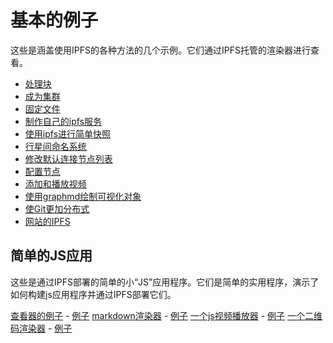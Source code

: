 # 基本的例子
这些是涵盖使用IPFS的各种方法的几个示例。它们通过IPFS托管的渲染器进行查看。

* [处理块](https://ipfs.io/docs/examples/example-viewer/example#../data/readme.md)
* [成为集群](https://ipfs.io/docs/examples/example-viewer/example#../network/readme.md)
* [固定文件](https://ipfs.io/docs/examples/example-viewer/example#../pinning/readme.md)
* [制作自己的ipfs服务](https://ipfs.io/docs/examples/example-viewer/example#../api/service/readme.md)
* [使用ipfs进行简单快照](https://ipfs.io/docs/examples/example-viewer/example#../snapshots/readme.md)
* [行星间命名系统](https://ipfs.io/docs/examples/example-viewer/example#../ipns/readme.md)
* [修改默认连接节点列表](https://ipfs.io/docs/examples/example-viewer/example#../bootstrap/readme.md)
* [配置节点](https://ipfs.io/docs/examples/example-viewer/example#../config/readme.md)
* [添加和播放视频](https://ipfs.io/docs/examples/example-viewer/example#../videos/readme.md)
* [使用graphmd绘制可视化对象](https://ipfs.io/docs/examples/example-viewer/example#../graphmd/README.md)
* [使Git更加分布式](https://ipfs.io/docs/examples/example-viewer/example#../git/readme.md)
* [网站的IPFS](https://ipfs.io/docs/examples/example-viewer/example#../websites/README.md)

## 简单的JS应用
这些是通过IPFS部署的简单的小“JS”应用程序。它们是简单的实用程序，演示了如何构建js应用程序并通过IPFS部署它们。

[查看器的例子](https://github.com/ipfs/website/tree/master/content/docs/examples/example-viewer) - [例子](https://ipfs.io/docs/examples/example-viewer/example#./home/readme.md)
[markdown渲染器](https://github.com/ipfs/website/tree/master/content/docs/examples/markdown-viewer) - [例子](https://ipfs.io/docs/examples/markdown-viewer/mdown#./sample.md)
[一个js视频播放器](https://github.com/ipfs/website/tree/master/content/docs/examples/play) - [例子](https://ipfs.io/docs/examples/play/play#/ipfs/QmTKZgRNwDNZwHtJSjCp6r5FYefzpULfy37JvMt9DwvXse)
[一个二维码渲染器](https://github.com/ipfs/website/tree/master/content/docs/examples/qr-render) - [例子](https://ipfs.io/docs/examples/qr-render/qr#enter%20text%20here)